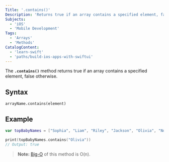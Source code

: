 ```yaml
---
Title: '.contains()'
Description: 'Returns true if an array contains a specified element, false otherwise.'
Subjects:
  - 'iOS'
  - 'Mobile Development'
Tags:
  - 'Arrays'
  - 'Methods'
CatalogContent:
  - 'learn-swift'
  - 'paths/build-ios-apps-with-swiftui'
---
```


The **`.contains()`** method returns true if an array contains a specified element, false otherwise.

## Syntax

```pseudo
arrayName.contains(element)
```

## Example

```swift
var topBabyNames = ["Sophia", "Liam", "Riley", "Jackson", "Olivia", "Noah"]

print(topBabyNames.contains("Olivia"))
// Output: true
```

> **Note:** [Big-O](https://www.codecademy.com/resources/docs/general/big-o-notation) of this method is O(n).
